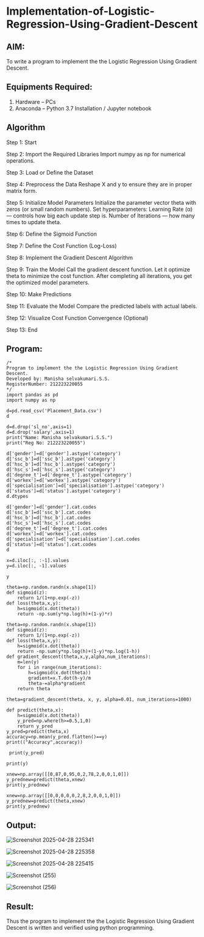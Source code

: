 # Implementation-of-Logistic-Regression-Using-Gradient-Descent

## AIM:
To write a program to implement the the Logistic Regression Using Gradient Descent.

## Equipments Required:
1. Hardware – PCs
2. Anaconda – Python 3.7 Installation / Jupyter notebook

## Algorithm
Step 1: Start

Step 2: Import the Required Libraries
Import numpy as np for numerical operations.

Step 3: Load or Define the Dataset

Step 4: Preprocess the Data
Reshape X and y to ensure they are in proper matrix form.

Step 5: Initialize Model Parameters
Initialize the parameter vector theta with zeros (or small random numbers).
Set hyperparameters:
Learning Rate (α) — controls how big each update step is.
Number of Iterations — how many times to update theta.

Step 6: Define the Sigmoid Function

Step 7: Define the Cost Function (Log-Loss)

Step 8: Implement the Gradient Descent Algorithm

Step 9: Train the Model
Call the gradient descent function.
Let it optimize theta to minimize the cost function.
After completing all iterations, you get the optimized model parameters.

Step 10: Make Predictions

Step 11: Evaluate the Model
Compare the predicted labels with actual labels.

Step 12: Visualize Cost Function Convergence (Optional)

Step 13: End


## Program:
```
/*
Program to implement the the Logistic Regression Using Gradient Descent.
Developed by: Manisha selvakumari.S.S.
RegisterNumber: 212223220055
*/
import pandas as pd
import numpy as np

d=pd.read_csv('Placement_Data.csv')
d

d=d.drop('sl_no',axis=1)
d=d.drop('salary',axis=1)
print("Name: Manisha selvakumari.S.S.")
print("Reg No: 212223220055")

d['gender']=d['gender'].astype('category')
d['ssc_b']=d['ssc_b'].astype('category')
d['hsc_b']=d['hsc_b'].astype('category')
d['hsc_s']=d['hsc_s'].astype('category')
d['degree_t']=d['degree_t'].astype('category')
d['workex']=d['workex'].astype('category')
d['specialisation']=d['specialisation'].astype('category')
d['status']=d['status'].astype('category')
d.dtypes

d['gender']=d['gender'].cat.codes
d['ssc_b']=d['ssc_b'].cat.codes
d['hsc_b']=d['hsc_b'].cat.codes
d['hsc_s']=d['hsc_s'].cat.codes
d['degree_t']=d['degree_t'].cat.codes
d['workex']=d['workex'].cat.codes
d['specialisation']=d['specialisation'].cat.codes
d['status']=d['status'].cat.codes
d

x=d.iloc[:, :-1].values
y=d.iloc[:, -1].values

y

theta=np.random.randn(x.shape[1])
def sigmoid(z):
    return 1/(1+np.exp(-z))
def loss(theta,x,y):
    h=sigmoid(x.dot(theta))
    return -np.sum(y*np.log(h)+(1-y)*r)

theta=np.random.randn(x.shape[1])
def sigmoid(z):
    return 1/(1+np.exp(-z))
def loss(theta,x,y):
    h=sigmoid(x.dot(theta))
    return -np.sum(y*np.log(h)+(1-y)*np.log(1-h))
def gradient_descent(theta,x,y,alpha,num_iterations):
    m=len(y)
    for i in range(num_iterations):
        h=sigmoid(x.dot(theta))
        gradient=x.T.dot(h-y)/m
        theta-=alpha*gradient
    return theta

theta=gradient_descent(theta, x, y, alpha=0.01, num_iterations=1000)

def predict(theta,x):
    h=sigmoid(x.dot(theta))
    y_pred=np.where(h>=0.5,1,0)
    return y_pred
y_pred=predict(theta,x)
accuracy=np.mean(y_pred.flatten()==y)
print(("Accuracy",accuracy))

 print(y_pred)

print(y)

xnew=np.array([[0,87,0,95,0,2,78,2,0,0,1,0]])
y_prednew=predict(theta,xnew)
print(y_prednew)

xnew=np.array([[0,0,0,0,0,2,8,2,0,0,1,0]])
y_prednew=predict(theta,xnew)
print(y_prednew)
```

## Output:
![Screenshot 2025-04-28 225341](https://github.com/user-attachments/assets/9cf1564c-18a9-415a-9cbc-94f4ca31b132)

![Screenshot 2025-04-28 225358](https://github.com/user-attachments/assets/d60b431a-fee7-45ca-8435-047c8a451a54)

![Screenshot 2025-04-28 225415](https://github.com/user-attachments/assets/a0e7683e-ac70-4433-aaa4-e285a1fbda00)

![Screenshot (255)](https://github.com/user-attachments/assets/5771256a-befd-4bc5-8a22-b98a04bc2c7e)

![Screenshot (256)](https://github.com/user-attachments/assets/160fa22e-63b2-48a7-af7d-86e684a94cf4)




## Result:
Thus the program to implement the the Logistic Regression Using Gradient Descent is written and verified using python programming.

